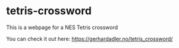 # tetris-crossword
This is a webpage for a NES Tetris crossword

You can check it out here: https://gerhardadler.no/tetris_crossword/
